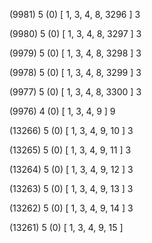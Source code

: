 (9981) 5 (0) [ 1, 3, 4, 8, 3296 ] 3 


(9980) 5 (0) [ 1, 3, 4, 8, 3297 ] 3 


(9979) 5 (0) [ 1, 3, 4, 8, 3298 ] 3 


(9978) 5 (0) [ 1, 3, 4, 8, 3299 ] 3 


(9977) 5 (0) [ 1, 3, 4, 8, 3300 ] 3 


(9976) 4 (0) [ 1, 3, 4, 9 ] 9 


(13266) 5 (0) [ 1, 3, 4, 9, 10 ] 3 


(13265) 5 (0) [ 1, 3, 4, 9, 11 ] 3 


(13264) 5 (0) [ 1, 3, 4, 9, 12 ] 3 


(13263) 5 (0) [ 1, 3, 4, 9, 13 ] 3 


(13262) 5 (0) [ 1, 3, 4, 9, 14 ] 3 


(13261) 5 (0) [ 1, 3, 4, 9, 15 ]  

